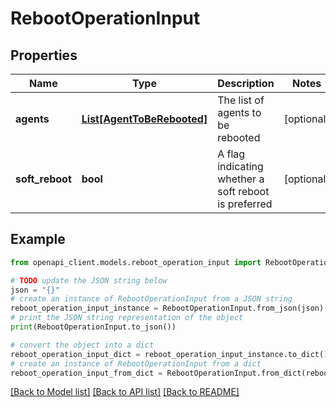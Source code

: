 # RebootOperationInput


## Properties

Name | Type | Description | Notes
------------ | ------------- | ------------- | -------------
**agents** | [**List[AgentToBeRebooted]**](AgentToBeRebooted.md) | The list of agents to be rebooted | [optional] 
**soft_reboot** | **bool** | A flag indicating whether a soft reboot is preferred | [optional] 

## Example

```python
from openapi_client.models.reboot_operation_input import RebootOperationInput

# TODO update the JSON string below
json = "{}"
# create an instance of RebootOperationInput from a JSON string
reboot_operation_input_instance = RebootOperationInput.from_json(json)
# print the JSON string representation of the object
print(RebootOperationInput.to_json())

# convert the object into a dict
reboot_operation_input_dict = reboot_operation_input_instance.to_dict()
# create an instance of RebootOperationInput from a dict
reboot_operation_input_from_dict = RebootOperationInput.from_dict(reboot_operation_input_dict)
```
[[Back to Model list]](../README.md#documentation-for-models) [[Back to API list]](../README.md#documentation-for-api-endpoints) [[Back to README]](../README.md)


